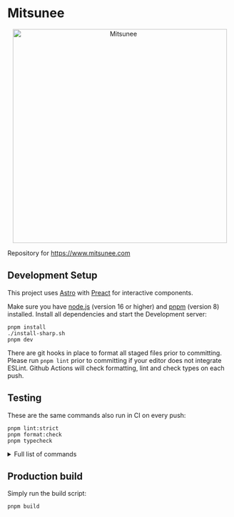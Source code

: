 # Mitsunee

<p align="center">
  <img src="https://github.com/Mitsunee/mitsuwww/raw/main/src/assets/logo.svg" alt="Mitsunee" width="480px">
</p>

Repository for https://www.mitsunee.com

## Development Setup

This project uses [Astro] with [Preact] for interactive components.

Make sure you have [node.js] (version 16 or higher) and [pnpm] (version 8) installed. Install all dependencies and start the Development server:

```shell
pnpm install
./install-sharp.sh
pnpm dev
```

There are git hooks in place to format all staged files prior to committing. Please run `pnpm lint` prior to committing if your editor does not integrate ESLint. Github Actions will check formatting, lint and check types on each push.

## Testing

These are the same commands also run in CI on every push:

```shell
pnpm lint:strict
pnpm format:check
pnpm typecheck
```

<details>
<summary>Full list of commands</summary>

```shell
pnpm format # formats entire codebase
pnpm format:check # checks formatting on entire codebase
pnpm lint # standard lint check on entire codebase
pnpm lint:fix # standard lint check on entire codebase with autofix enabled
pnpm lint:strict # strict lint check on entire codebase
pnpm dev # start dev server
pnpm typecheck # run typechecks on entire codebase
pnpm build # create production build
```

</details>

## Production build

Simply run the build script:

```shell
pnpm build
```

[astro]: https://docs.astro.build/en/getting-started/
[preact]: https://preactjs.com/guide/v10/getting-started
[node.js]: https://nodejs.org/en/
[pnpm]: https://pnpm.io/
